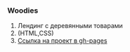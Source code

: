 ### Woodies
1.  Лендинг c деревянными товарами
2.  (HTML,CSS)
3.  [Ссылка на проект в gh-pages](https://borishahn.github.io/woodies/)
